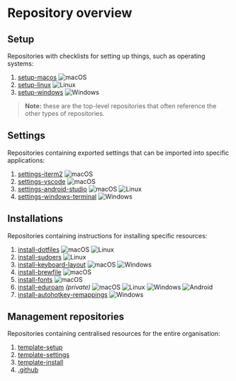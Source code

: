 # Repository overview

## Setup

Repositories with checklists for setting up things, such as operating systems:

1. [setup-macos](https://github.com/weibeld-setup/setup-macos) ![macOS][macos]
1. [setup-linux](https://github.com/weibeld-setup/setup-linux) ![Linux][linux]
1. [setup-windows](https://github.com/weibeld-setup/setup-windows) ![Windows][windows]

> **Note:** these are the top-level repositories that often reference the other types of repositories.

## Settings

Repositories containing exported settings that can be imported into specific applications:

1. [settings-iterm2](https://github.com/weibeld-setup/settings-iterm2) ![macOS][macos]
1. [settings-vscode](https://github.com/weibeld-setup/settings-vscode) ![macOS][macos]
1. [settings-android-studio](https://github.com/weibeld-setup/settings-android-studio) ![macOS][macos] ![Linux][linux]
1. [settings-windows-terminal](https://github.com/weibeld-setup/settings-windows-terminal) ![Windows][windows]

## Installations

Repositories containing instructions for installing specific resources:

1. [install-dotfiles](https://github.com/weibeld-setup/install-dotfiles) ![macOS][macos] ![Linux][linux]
1. [install-sudoers](https://github.com/weibeld-setup/install-sudoers) ![Linux][linux]
1. [install-keyboard-layout](https://github.com/weibeld-setup/install-keyboard-layout) ![macOS][macos] ![Windows][windows]
1. [install-brewfile](https://github.com/weibeld-setup/install-brewfile) ![macOS][macos]
1. [install-fonts](https://github.com/weibeld-setup/install-fonts) ![macOS][macos]
1. [install-eduroam](https://github.com/weibeld-setup/install-eduroam) _(private)_ ![macOS][macos] ![Linux][linux] ![Windows][windows] ![Android][android]
1. [install-autohotkey-remappings](https://github.com/weibeld-setup/install-autohotkey-remappings) ![Windows][windows]

## Management repositories

Repositories containing centralised resources for the entire organisation:

1. [template-setup](https://github.com/weibeld-setup/template-setup)
1. [template-settings](https://github.com/weibeld-setup/template-settings)
1. [template-install](https://github.com/weibeld-setup/template-install)
1. [.github](https://github.com/weibeld-setup/.github)

[macos]: https://raw.githubusercontent.com/weibeld-setup/.github/main/badge/macos.svg
[linux]: https://raw.githubusercontent.com/weibeld-setup/.github/main/badge/linux.svg
[windows]: https://raw.githubusercontent.com/weibeld-setup/.github/main/badge/windows.svg
[android]: https://raw.githubusercontent.com/weibeld-setup/.github/main/badge/android.svg
